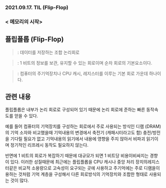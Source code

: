 ### 2021.09.17. TIL (Flip-Flop)

### < 메모리의 시작>

## 플립플롭 (Flip-Flop)

>: 데이터를 저장하는 조합 논리회로

>: 1 비트의 정보를 보관, 유지할 수 있는 회로이며 순차 회로의 기본요소이다.

>: 컴퓨터의 주기억장치나 CPU 캐시, 레지스터를 이루는 기본 회로 가운데 하나이다.



## 관련 내용

플립플롭은 내부가 논리 회로로 구성되어 있기 때문에 논리 회로에 준하는 빠른 동작속도를 얻을 수 있다.

예를 들어 컴퓨터의 기억장치를 구성하는 회로에서 주로 사용되는 방식인 디램 (DRAM)의 기억 소자와 비교했을때 기억내용의 변경에서 축전기 (캐패시터라고도 함) 충전/방전을 기다릴 필요가 없고 기억내용의 읽기에서 내용에 영향을 주지 않아서 비파괴 읽기이며 정기적인 리프레시 동작도 필요하지 않는다. 

반면에 1 비트의 회로가 복잡하기 때문에 대규모가 되면 1 비트당 비용이비싸지는 경향이 있다. 이러한 성질때문에 최근에는 플립플롭을 CPU 캐시나 중앙 처리 장치의레지스터같은 비교적 소용량으로 고속성이 요구되는 곳에 사용하고 주기억에는 주로 디램을이용하는 것처럼 기억 계층을 구성해서 다른 회로방식의 기억장치와 조합한 형태로 사용되는 것이 많다.
